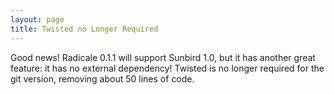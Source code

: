 ```yaml
---
layout: page
title: Twisted no Longer Required
---
```


Good news! Radicale 0.1.1 will support Sunbird 1.0, but it has another great
feature: it has no external dependency! Twisted is no longer required for the
git version, removing about 50 lines of code.
